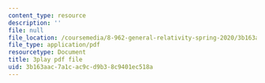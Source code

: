 ```yaml
---
content_type: resource
description: ''
file: null
file_location: /coursemedia/8-962-general-relativity-spring-2020/3b163aac7a1cac9cd9b38c9401ec518a_d1dtqw7f6pw.pdf
file_type: application/pdf
resourcetype: Document
title: 3play pdf file
uid: 3b163aac-7a1c-ac9c-d9b3-8c9401ec518a
---
```

